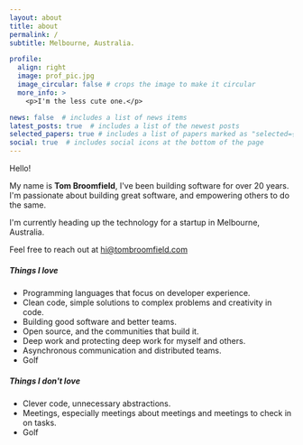 ```yaml
---
layout: about
title: about
permalink: /
subtitle: Melbourne, Australia.

profile:
  align: right
  image: prof_pic.jpg
  image_circular: false # crops the image to make it circular
  more_info: >
    <p>I'm the less cute one.</p>

news: false  # includes a list of news items
latest_posts: true  # includes a list of the newest posts
selected_papers: true # includes a list of papers marked as "selected={true}"
social: true  # includes social icons at the bottom of the page
---
```


Hello! 

My name is **Tom Broomfield**, I've been building software for over 20 years.
I'm passionate about building great software, and empowering others to do the same. 

I'm currently heading up the technology for a startup in Melbourne, Australia.

Feel free to reach out at hi@tombroomfield.com

##### Things I love
* Programming languages that focus on developer experience.
* Clean code, simple solutions to complex problems and creativity in code.
* Building good software and better teams.
* Open source, and the communities that build it.
* Deep work and protecting deep work for myself and others.
* Asynchronous communication and distributed teams.
* Golf


##### Things I don't love
* Clever code, unnecessary abstractions.
* Meetings, especially meetings about meetings and meetings to check in on tasks.
* Golf


<!-- Write your biography here. Tell the world about yourself. Link to your favorite [subreddit](http://reddit.com). You can put a picture in, too. The code is already in, just name your picture `prof_pic.jpg` and put it in the `img/` folder.

Put your address / P.O. box / other info right below your picture. You can also disable any of these elements by editing `profile` property of the YAML header of your `_pages/about.md`. Edit `_bibliography/papers.bib` and Jekyll will render your [publications page](/al-folio/publications/) automatically.

Link to your social media connections, too. This theme is set up to use [Font Awesome icons](http://fortawesome.github.io/Font-Awesome/) and [Academicons](https://jpswalsh.github.io/academicons/), like the ones below. Add your Facebook, Twitter, LinkedIn, Google Scholar, or just disable all of them. -->